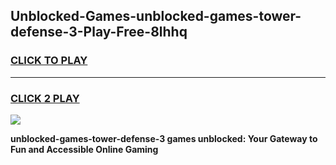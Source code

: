 
## Unblocked-Games-unblocked-games-tower-defense-3-Play-Free-8lhhq
<h3>
<a href="https://premium76.site?title=unblocked-games-tower-defense-3&ref=15A">CLICK TO PLAY</a></h3>
<hr>

<h3>
<a href="https://premium76.site?title=unblocked-games-tower-defense-3&ref=15A">CLICK 2 PLAY</a>
  
</h3>

<a href="https://premium76.site?title=unblocked-games-tower-defense-3&ref=15A"><img src="https://clearcache.store/games.png"></a>


**unblocked-games-tower-defense-3 games unblocked: Your Gateway to Fun and Accessible Online Gaming**
